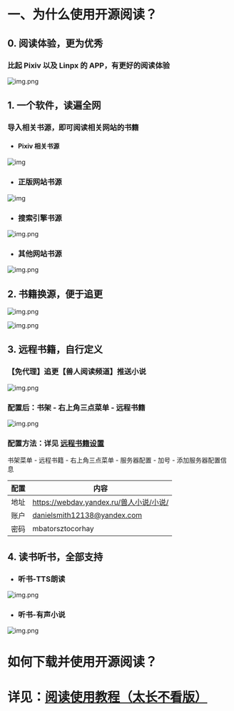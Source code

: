 # 一、为什么使用开源阅读？


## 0. 阅读体验，更为优秀
### 比起 Pixiv 以及 Linpx 的 APP，有更好的阅读体验

![img.png](./pic/BooksShelf.png)


## 1. 一个软件，读遍全网
### 导入相关书源，即可阅读相关网站的书籍
- #### Pixiv 相关书源

![img](./pic/BookSourcePixiv.png)
- ### 正版网站书源

![img](./pic/BookSourceCopyright.png)
- ### 搜索引擎书源

![img.png](./pic/BookSourceUniversal.png)
- ### 其他网站书源

![img.png](./pic/BookSourceOther.png)


## 2. 书籍换源，便于追更
![img.png](./pic/BookSourceChange1.png)

![img.png](./pic/BookSourceChange2.png)


## 3. 远程书籍，自行定义
### 【免代理】追更【兽人阅读频道】推送小说
![img.png](./pic/BooksFurryReading.png)

### 配置后：书架 - 右上角三点菜单 - 远程书籍
![img.png](./pic/BooksRemote.png)


### 配置方法：详见 [远程书籍设置](https://github.com/DowneyRem/FurryNovels/blob/main/doc/RemoteBooks.md)
书架菜单 - 远程书籍 - 右上角三点菜单 - 服务器配置 - 加号 - 添加服务器配置信息

| 配置 | 内容                                   |
| --- | -------------------------------------- | 
| 地址 | https://webdav.yandex.ru/兽人小说/小说/ |
| 账户 | danielsmith12138@yandex.com           |
| 密码 | mbatorsztocorhay                      |


## 4. 读书听书，全部支持
- ### 听书-TTS朗读

![img.png](./pic/BooksReciting.png)
- ### 听书-有声小说

![img.png](./pic/BooksAudio.png)


# 如何下载并使用开源阅读？
# 详见：[阅读使用教程（太长不看版）](https://github.com/windyhusky/PixivSource/blob/main/doc/TooLongToRead.md)